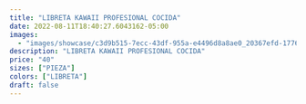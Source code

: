 ```yaml
---
title: "LIBRETA KAWAII PROFESIONAL COCIDA"
date: 2022-08-11T18:40:27.6043162-05:00
images:
  - "images/showcase/c3d9b515-7ecc-43df-955a-e4496d8a8ae0_20367efd-1776-4871-a982-2ba799fe94df.webp"
description: "LIBRETA KAWAII PROFESIONAL COCIDA"
price: "40"
sizes: ["PIEZA"]
colors: ["LIBRETA"]
draft: false
---
```

